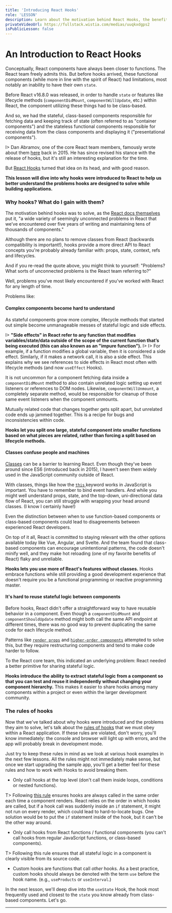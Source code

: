 ```yaml
---
title: 'Introducing React Hooks'
role: 'LESSON'
description: Learn about the motivation behind React Hooks, the benefits it can bring, and the rules that apply to all Hooks in a React application.
privateVideoUrl: https://fullstack.wistia.com/medias/uuqkxdgps2
isPublicLesson: false
---
```


# An Introduction to React Hooks

Conceptually, React components have always been closer to functions. The React team freely admits this. But before hooks arrived, these functional components (while more in line with the spirit of React) had limitations, most notably an inability to have their own `state`.

Before React v16.8.0 was released, in order to handle `state` or features like lifecycle methods (`componentDidMount`, `componentWillUpdate`, etc.) within React, the component utilizing these things had to be class-based.

And so, we had the stateful, class-based components responsible for fetching data and keeping track of state (often referred to as "container components") and the stateless functional components responsible for receiving data from the class components and displaying it ("presentational components").

I> Dan Abramov, one of the core React team members, famously wrote about them [here](https://medium.com/@dan_abramov/smart-and-dumb-components-7ca2f9a7c7d0) back in 2015. He has since revised his stance with the release of hooks, but it's still an interesting explanation for the time.

But [React Hooks](https://reactjs.org/docs/hooks-intro.html) turned that idea on its head, and with good reason.

**This lesson will dive into why hooks were introduced to React to help us better understand the problems hooks are designed to solve while building applications.**

### Why hooks? What do I gain with them?

The motivation behind hooks was to solve, as the [React docs themselves](https://reactjs.org/docs/hooks-intro.html#motivation) put it, "a wide variety of seemingly unconnected problems in React that we’ve encountered over five years of writing and maintaining tens of thousands of components."

Although there are no plans to remove classes from React (backwards compatibility is important!), hooks provide a more direct API to React concepts you're probably already familiar with: props, state, context, refs and lifecycles.

And if you re-read the quote above, you might think to yourself: "Problems? What sorts of unconnected problems is the React team referring to?"

Well, problems you've most likely encountered if you've worked with React for any length of time.

Problems like:

#### Complex components become hard to understand

As stateful components grow more complex, lifecycle methods that started out simple become unmanageable messes of stateful logic and side effects.

I> **"Side effects" in React refer to any function that modifies variables/state/data outside of the scope of the current function that’s being executed (this can also known as an "impure function").**
I>
I> For example, if a function modifies a global variable, then it is considered a side effect. Similarly, if it makes a network call, it is also a side effect. This explains why we see references to side effects in React most often with lifecycle methods (and now `useEffect` Hooks).

It is not uncommon for a component fetching data inside a `componentDidMount` method to also contain unrelated logic setting up event listeners or references to DOM nodes. Likewise, `componentWillUnmount`, a completely separate method, would be responsible for cleanup of those same event listeners when the component unmounts.

Mutually related code that changes together gets split apart, but unrelated code ends up jammed together. This is a recipe for bugs and inconsistencies within code.

**Hooks let you split one large, stateful component into smaller functions based on what pieces are related, rather than forcing a split based on lifecycle methods.**

#### Classes confuse people and machines

[Classes](https://developer.mozilla.org/en-US/docs/Web/JavaScript/Reference/Classes) can be a barrier to learning React. Even though they've been around since ES6 (introduced back in 2015), I haven't seen them widely used in the JavaScript community outside of React.

With classes, things like how the [`this` ](https://developer.mozilla.org/en-US/docs/Web/JavaScript/Reference/Operators/this) keyword works in JavaScript is important. You have to remember to bind event handlers. And while you might well understand props, state, and the top-down, uni-directional data flow of React, you can still struggle with wrapping your head around classes. (I know I certainly have!)

Even the distinction between when to use function-based components or class-based components could lead to disagreements between experienced React developers.

On top of it all, React is committed to staying relevant with the other options available today like Vue, Angular, and Svelte. And the team found that class-based components can encourage unintentional patterns, the code doesn't minify well, and they make hot reloading (one of my favorite benefits of React) flaky and unreliable.

**Hooks lets you use more of React's features without classes.** Hooks embrace functions while still providing a good development experience that doesn't require you be a functional programming or reactive programming master.

#### It's hard to reuse stateful logic between components

Before hooks, React didn't offer a straightforward way to have reusable behavior in a component. Even though a `componentDidMount` and `componentShouldUpdate` method might both call the same API endpoint at different times, there was no good way to prevent duplicating the same code for each lifecycle method.

Patterns like [`render props`](https://reactjs.org/docs/render-props.html) and [`higher-order components`](https://reactjs.org/docs/higher-order-components.html) attempted to solve this, but they require restructuring components and tend to make code harder to follow.

To the React core team, this indicated an underlying problem: React needed a better primitive for sharing stateful logic.

**Hooks introduce the ability to extract stateful logic from a component so that you can test and reuse it independently without changing your component hierarchy.** This makes it easier to share hooks among many components within a project or even within the larger development community.

### The rules of hooks

Now that we've talked about why hooks were introduced and the problems they aim to solve, let's talk about the [rules of hooks](https://reactjs.org/docs/hooks-rules.html) that we must obey within a React application. If these rules are violated, don't worry, you'll know immediately: the console and browser will light up with errors, and the app will probably break in development mode.

Just try to keep these rules in mind as we look at various hook examples in the next few lessons. All the rules might not immediately make sense, but once we start upgrading the sample app, you'll get a better feel for these rules and how to work with Hooks to avoid breaking them.

- Only call hooks at the top level (don't call them inside loops, conditions or nested functions).

T> Following [this rule](https://reactjs.org/docs/hooks-rules.html#explanation) ensures hooks are always called in the same order each time a component renders. React relies on the order in which hooks are called, but if a hook call was suddenly inside an `if` statement, it might not run on every render, which could lead to hard-to-locate bugs. One solution would be to put the `if` statement inside of the hook, but it can't be the other way around.

- Only call hooks from React functions / functional components (you can't call hooks from regular JavaScript functions, or class-based components).

T> Following this rule ensures that all stateful logic in a component is clearly visible from its source code.

- Custom hooks are functions that call _other_ hooks. As a best practice, custom hooks should always be denoted with the term `use` before the hook name. (e.g., `useProducts` or `useInterval`.)

In the next lesson, we'll deep dive into the `useState` Hook, the hook most frequently used and closest to the `state` you know already from class-based components. Let's go.

---

